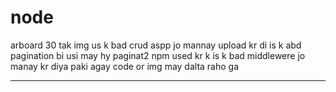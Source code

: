 
# node

arboard 30 tak img us k bad crud aspp jo mannay upload kr di is k abd 
pagination bi usi may hy paginat2 npm used kr k is k bad middlewere jo manay kr diya 
paki agay code or img may dalta raho ga

---

